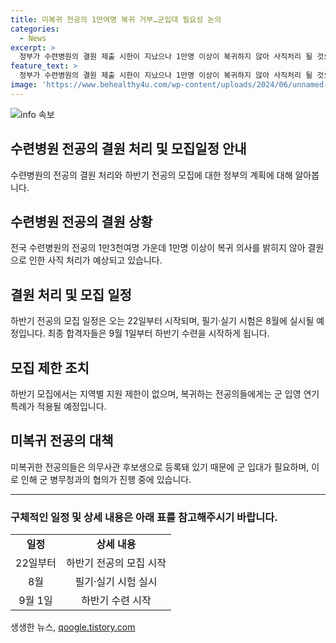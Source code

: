 ```yaml
---
title: 미복귀 전공의 1만여명 복귀 거부…군입대 필요성 논의
categories:
  - News
excerpt: >
  정부가 수련병원의 결원 제출 시한이 지났으나 1만명 이상이 복귀하지 않아 사직처리 될 것으로 보인다. 보건복지부와 의료계에 따르면 전국 수련병원의 전공의 1만3천여명 가운데 1만명 이상이 복귀 의사를 밝히지 않았다. 결원 규모를 확인한 뒤 오는 22일부터 하반기 전공의 모집 일정을 진행할 예정이며, 복귀하지 않는 전공의들은 의무사관 후보생으로 등록돼 군 입대해야 할 것으로 보인다.
feature_text: >
  정부가 수련병원의 결원 제출 시한이 지났으나 1만명 이상이 복귀하지 않아 사직처리 될 것으로 보인다. 보건복지부와 의료계에 따르면 전국 수련병원의 전공의 1만3천여명 가운데 1만명 이상이 복귀 의사를 밝히지 않았다. 결원 규모를 확인한 뒤 오는 22일부터 하반기 전공의 모집 일정을 진행할 예정이며, 복귀하지 않는 전공의들은 의무사관 후보생으로 등록돼 군 입대해야 할 것으로 보인다.
image: 'https://www.behealthy4u.com/wp-content/uploads/2024/06/unnamed-file.png'
---
```


<p><img src="https://www.behealthy4u.com/wp-content/uploads/2024/06/unnamed-file.png" alt="info 속보" /></p>

<h2 data-ke-size="size32">수련병원 전공의 결원 처리 및 모집일정 안내</h2>

<p data-ke-size="size16">수련병원의 전공의 결원 처리와 하반기 전공의 모집에 대한 정부의 계획에 대해 알아봅니다.</p>

<h2 data-ke-size="size26">수련병원 전공의 결원 상황</h2>

<p data-ke-size="size16">전국 수련병원의 전공의 1만3천여명 가운데 1만명 이상이 복귀 의사를 밝히지 않아 결원으로 인한 사직 처리가 예상되고 있습니다.</p>

<h2 data-ke-size="size26">결원 처리 및 모집 일정</h2>

<p data-ke-size="size16">하반기 전공의 모집 일정은 오는 22일부터 시작되며, 필기·실기 시험은 8월에 실시될 예정입니다. 최종 합격자들은 9월 1일부터 하반기 수련을 시작하게 됩니다.</p>

<h2 data-ke-size="size26">모집 제한 조치</h2>

<p data-ke-size="size16">하반기 모집에서는 지역별 지원 제한이 없으며, 복귀하는 전공의들에게는 군 입영 연기 특례가 적용될 예정입니다.</p>

<h2 data-ke-size="size26">미복귀 전공의 대책</h2>

<p data-ke-size="size16">미복귀한 전공의들은 의무사관 후보생으로 등록돼 있기 때문에 군 입대가 필요하며, 이로 인해 군 병무청과의 협의가 진행 중에 있습니다.</p>

<hr> 

<h3>구체적인 일정 및 상세 내용은 아래 표를 참고해주시기 바랍니다.</h3>

<table>
    <tr>
        <td style="text-align: center; height: 17px;"><b>일정</b></td>
        <td style="text-align: center; height: 17px;"><b>상세 내용</b></td>
    </tr>
    <tr>
        <td style="text-align: center; height: 17px;">22일부터</td>
        <td style="text-align: center; height: 17px;">하반기 전공의 모집 시작</td>
    </tr>
    <tr>
        <td style="text-align: center; height: 17px;">8월</td>
        <td style="text-align: center; height: 17px;">필기·실기 시험 실시</td>
    </tr>
    <tr>
        <td style="text-align: center; height: 17px;">9월 1일</td>
        <td style="text-align: center; height: 17px;">하반기 수련 시작</td>
    </tr>
</table>

<p data-ke-size="size16"></p>
생생한 뉴스, <a href="https://qoogle.tistory.com" rel="dofollow">qoogle.tistory.com</a>



